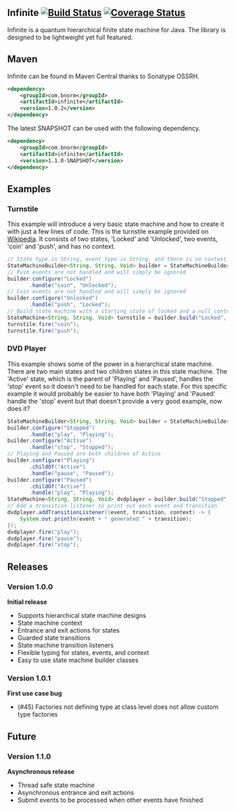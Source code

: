 ## Infinite [![Build Status](https://travis-ci.org/bnorm-software/infinite.svg?branch=master)](https://travis-ci.org/bnorm-software/infinite) [![Coverage Status](https://coveralls.io/repos/bnorm-software/infinite/badge.png?branch=master)](https://coveralls.io/r/bnorm-software/infinite?branch=master) ##

Infinite is a quantum hierarchical finite state machine for Java.  The library is designed to be lightweight yet full featured.

## Maven ##
Infinite can be found in Maven Central thanks to Sonatype OSSRH.

```xml
<dependency>
    <groupId>com.bnorm</groupId>
    <artifactId>infinite</artifactId>
    <version>1.0.2</version>
</dependency>
```

The latest SNAPSHOT can be used with the following dependency.

```xml
<dependency>
    <groupId>com.bnorm</groupId>
    <artifactId>infinite</artifactId>
    <version>1.1.0-SNAPSHOT</version>
</dependency>
```

## Examples ##

### Turnstile ###
This example will introduce a very basic state machine and how to create it with just a few lines of code.  This is the
turnstile example provided on [Wikipedia](http://en.wikipedia.org/wiki/Finite-state_machine#Example:_a_turnstile).  It
consists of two states, 'Locked' and 'Unlocked', two events, 'coin' and 'push', and has no context.

```java
// State type is String, event type is String, and there is no context
StateMachineBuilder<String, String, Void> builder = StateMachineBuilderFactory.create();
// Push events are not handled and will simply be ignored
builder.configure("Locked")
       .handle("coin", "Unlocked");
// Coin events are not handled and will simply be ignored
builder.configure("Unlocked")
       .handle("push", "Locked");
// Build state machine with a starting state of locked and a null context
StateMachine<String, String, Void> turnstile = builder.build("Locked", null);
turnstile.fire("coin");
turnstile.fire("push");
```

### DVD Player ###
This example shows some of the power in a hierarchical state machine.  There are two main states and two children states
in this state machine.  The 'Active' state, which is the parent of 'Playing' and 'Paused', handles the 'stop' event so
it doesn't need to be handled for each state.  For this specific example it would probably be easier to have both
'Playing' and 'Paused' handle the 'stop' event but that doesn't provide a very good example, now does it?

```java
StateMachineBuilder<String, String, Void> builder = StateMachineBuilderFactory.create();
builder.configure("Stopped")
       .handle("play", "Playing");
builder.configure("Active")
       .handle("stop", "Stopped");
// Playing and Paused are both children of Active
builder.configure("Playing")
       .childOf("Active")
       .handle("pause", "Paused");
builder.configure("Paused")
       .childOf("Active")
       .handle("play", "Playing");
StateMachine<String, String, Void> dvdplayer = builder.build("Stopped", null);
// Add a transition listener to print out each event and transition
dvdplayer.addTransitionListener((event, transition, context) -> {
    System.out.println(event + " generated " + transition);
});
dvdplayer.fire("play");
dvdplayer.fire("pause");
dvdplayer.fire("stop");
```

## Releases ##

### Version 1.0.0 ###
**Initial release**
 - Supports hierarchical state machine designs
 - State machine context
 - Entrance and exit actions for states 
 - Guarded state transitions
 - State machine transition listeners
 - Flexible typing for states, events, and context
 - Easy to use state machine builder classes

### Version 1.0.1 ###
**First use case bug**
 - (#45) Factories not defining type at class level does not allow custom type factories

## Future ##

### Version 1.1.0 ###
**Asynchronous release**
 - Thread safe state machine
 - Asynchronous entrance and exit actions
 - Submit events to be processed when other events have finished
